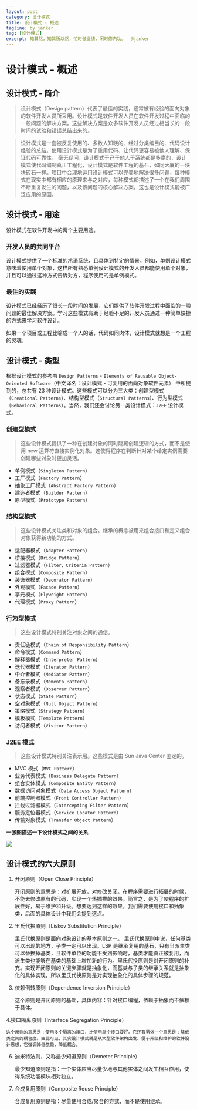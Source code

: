 ```yaml
---
layout: post
category: 设计模式
title: 设计模式 - 概述
tagline: by janker
tag: [设计模式]
excerpt: 知其然，知其所以然，忙时做业绩，闲时修内功。  @janker
--- 
```


# 设计模式 - 概述


## 设计模式 - 简介

> 设计模式（Design pattern）代表了最佳的实践，通常被有经验的面向对象的软件开发人员所采用。设计模式是软件开发人员在软件开发过程中面临的一般问题的解决方案。这些解决方案是众多软件开发人员经过相当长的一段时间的试验和错误总结出来的。

> 设计模式是一套被反复使用的、多数人知晓的、经过分类编目的、代码设计经验的总结。使用设计模式是为了重用代码、让代码更容易被他人理解、保证代码可靠性。 毫无疑问，设计模式于己于他人于系统都是多赢的，设计模式使代码编制真正工程化，设计模式是软件工程的基石，如同大厦的一块块砖石一样。项目中合理地运用设计模式可以完美地解决很多问题，每种模式在现实中都有相应的原理来与之对应，每种模式都描述了一个在我们周围不断重复发生的问题，以及该问题的核心解决方案，这也是设计模式能被广泛应用的原因。


## 设计模式 - 用途

设计模式在软件开发中的两个主要用途。

### 开发人员的共同平台

设计模式提供了一个标准的术语系统，且具体到特定的情景。例如，单例设计模式意味着使用单个对象，这样所有熟悉单例设计模式的开发人员都能使用单个对象，并且可以通过这种方式告诉对方，程序使用的是单例模式。

### 最佳的实践
设计模式已经经历了很长一段时间的发展，它们提供了软件开发过程中面临的一般问题的最佳解决方案。学习这些模式有助于经验不足的开发人员通过一种简单快捷的方式来学习软件设计。

如果一个项目或工程比喻成一个人的话，代码如同肉体，设计模式就想是一个工程的灵魂。


## 设计模式 - 类型

根据设计模式的参考书 `Design Patterns` - `Elements of Reusable Object-Oriented Software`（中文译名：设计模式 - 可复用的面向对象软件元素） 中所提到的，总共有 23 种设计模式。这些模式可以分为三大类：创建型模式（`Creational Patterns`）、结构型模式（`Structural Patterns`）、行为型模式（`Behavioral Patterns`）。当然，我们还会讨论另一类设计模式：`J2EE` 设计模式。


### 创建型模式

> 这些设计模式提供了一种在创建对象的同时隐藏创建逻辑的方式，而不是使用 new 运算符直接实例化对象。这使得程序在判断针对某个给定实例需要创建哪些对象时更加灵活。

- 单例模式（`Singleton Pattern`）
- 工厂模式（`Factory Pattern`）
- 抽象工厂模式（`Abstract Factory Pattern`）
- 建造者模式（`Builder Pattern`）
- 原型模式（`Prototype Pattern`）

### 结构型模式

> 这些设计模式关注类和对象的组合。继承的概念被用来组合接口和定义组合对象获得新功能的方式。

- 适配器模式（`Adapter Pattern`）
- 桥接模式（`Bridge Pattern`）
- 过滤器模式（`Filter、Criteria Pattern`）
- 组合模式（`Composite Pattern`）
- 装饰器模式（`Decorator Pattern`）
- 外观模式（`Facade Pattern`）
- 享元模式（`Flyweight Pattern`）
- 代理模式（`Proxy Pattern`）

### 行为型模式
> 这些设计模式特别关注对象之间的通信。

- 责任链模式（`Chain of Responsibility Pattern`）
- 命令模式（`Command Pattern`）
- 解释器模式（`Interpreter Pattern`）
- 迭代器模式（`Iterator Pattern`）
- 中介者模式（`Mediator Pattern`）
- 备忘录模式（`Memento Pattern`）
- 观察者模式（`Observer Pattern`）
- 状态模式（`State Pattern`）
- 空对象模式（`Null Object Pattern`）
- 策略模式（`Strategy Pattern`）
- 模板模式（`Template Pattern`）
- 访问者模式（`Visitor Pattern`）

### J2EE 模式

> 这些设计模式特别关注表示层。这些模式是由 Sun Java Center 鉴定的。

- MVC 模式（`MVC Pattern`）
- 业务代表模式（`Business Delegate Pattern`）
- 组合实体模式（`Composite Entity Pattern`）
- 数据访问对象模式（`Data Access Object Pattern`）
- 前端控制器模式（`Front Controller Pattern`）
- 拦截过滤器模式（`Intercepting Filter Pattern`）
- 服务定位器模式（`Service Locator Pattern`）
- 传输对象模式（`Transfer Object Pattern`）

**一张图描述一下设计模式之间的关系**

![](https://cdn.jsdelivr.net/gh/janker0718/image_store@master/img/20220329231739.png)

## 设计模式的六大原则
1. 开闭原则（Open Close Principle）

    开闭原则的意思是：对扩展开放，对修改关闭。在程序需要进行拓展的时候，不能去修改原有的代码，实现一个热插拔的效果。简言之，是为了使程序的扩展性好，易于维护和升级。想要达到这样的效果，我们需要使用接口和抽象类，后面的具体设计中我们会提到这点。

2. 里氏代换原则（Liskov Substitution Principle）

    里氏代换原则是面向对象设计的基本原则之一。 里氏代换原则中说，任何基类可以出现的地方，子类一定可以出现。LSP 是继承复用的基石，只有当派生类可以替换掉基类，且软件单位的功能不受到影响时，基类才能真正被复用，而派生类也能够在基类的基础上增加新的行为。里氏代换原则是对开闭原则的补充。实现开闭原则的关键步骤就是抽象化，而基类与子类的继承关系就是抽象化的具体实现，所以里氏代换原则是对实现抽象化的具体步骤的规范。

3. 依赖倒转原则（Dependence Inversion Principle）

    这个原则是开闭原则的基础，具体内容：针对接口编程，依赖于抽象而不依赖于具体。

4.接口隔离原则（Interface Segregation Principle）
    
    这个原则的意思是：使用多个隔离的接口，比使用单个接口要好。它还有另外一个意思是：降低类之间的耦合度。由此可见，其实设计模式就是从大型软件架构出发、便于升级和维护的软件设计思想，它强调降低依赖，降低耦合。

6. 迪米特法则，又称最少知道原则（Demeter Principle）

    最少知道原则是指：一个实体应当尽量少地与其他实体之间发生相互作用，使得系统功能模块相对独立。

7. 合成复用原则（Composite Reuse Principle）

    合成复用原则是指：尽量使用合成/聚合的方式，而不是使用继承。